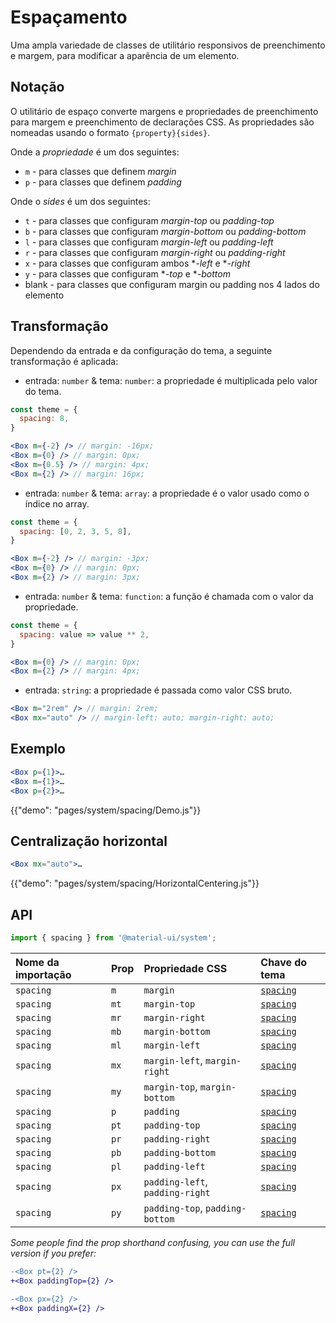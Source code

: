 # Espaçamento

<p class="description">Uma ampla variedade de classes de utilitário responsivos de preenchimento e margem, para modificar a aparência de um elemento.</p>

## Notação

O utilitário de espaço converte margens e propriedades de preenchimento para margem e preenchimento de declarações CSS. As propriedades são nomeadas usando o formato `{property}{sides}`.

Onde a *propriedade* é um dos seguintes:

- `m` - para classes que definem *margin*
- `p` - para classes que definem *padding*

Onde o *sides* é um dos seguintes:

- `t` - para classes que configuram *margin-top* ou *padding-top*
- `b` - para classes que configuram *margin-bottom* ou *padding-bottom*
- `l` - para classes que configuram *margin-left* ou *padding-left*
- `r` - para classes que configuram *margin-right* ou *padding-right*
- `x` - para classes que configuram ambos **-left* e **-right*
- `y` - para classes que configuram **-top* e **-bottom*
- blank - para classes que configuram margin ou padding nos 4 lados do elemento

## Transformação

Dependendo da entrada e da configuração do tema, a seguinte transformação é aplicada:

- entrada: `number` & tema: `number`: a propriedade é multiplicada pelo valor do tema.

```jsx
const theme = {
  spacing: 8,
}

<Box m={-2} /> // margin: -16px;
<Box m={0} /> // margin: 0px;
<Box m={0.5} /> // margin: 4px;
<Box m={2} /> // margin: 16px;
```

- entrada: `number` & tema: `array`: a propriedade é o valor usado como o índice no array.

```jsx
const theme = {
  spacing: [0, 2, 3, 5, 8],
}

<Box m={-2} /> // margin: -3px;
<Box m={0} /> // margin: 0px;
<Box m={2} /> // margin: 3px;
```

- entrada: `number` & tema: `function`: a função é chamada com o valor da propriedade.

```jsx
const theme = {
  spacing: value => value ** 2,
}

<Box m={0} /> // margin: 0px;
<Box m={2} /> // margin: 4px;
```

- entrada: `string`: a propriedade é passada como valor CSS bruto.

```jsx
<Box m="2rem" /> // margin: 2rem;
<Box mx="auto" /> // margin-left: auto; margin-right: auto;
```

## Exemplo

```jsx
<Box p={1}>…
<Box m={1}>…
<Box p={2}>…
```

{{"demo": "pages/system/spacing/Demo.js"}}

## Centralização horizontal

```jsx
<Box mx="auto">…
```

{{"demo": "pages/system/spacing/HorizontalCentering.js"}}

## API

```js
import { spacing } from '@material-ui/system';
```

| Nome da importação | Prop | Propriedade CSS                 | Chave do tema                                                    |
|:------------------ |:---- |:------------------------------- |:---------------------------------------------------------------- |
| `spacing`          | `m`  | `margin`                        | [`spacing`](/customization/default-theme/?expend-path=$.spacing) |
| `spacing`          | `mt` | `margin-top`                    | [`spacing`](/customization/default-theme/?expend-path=$.spacing) |
| `spacing`          | `mr` | `margin-right`                  | [`spacing`](/customization/default-theme/?expend-path=$.spacing) |
| `spacing`          | `mb` | `margin-bottom`                 | [`spacing`](/customization/default-theme/?expend-path=$.spacing) |
| `spacing`          | `ml` | `margin-left`                   | [`spacing`](/customization/default-theme/?expend-path=$.spacing) |
| `spacing`          | `mx` | `margin-left`, `margin-right`   | [`spacing`](/customization/default-theme/?expend-path=$.spacing) |
| `spacing`          | `my` | `margin-top`, `margin-bottom`   | [`spacing`](/customization/default-theme/?expend-path=$.spacing) |
| `spacing`          | `p`  | `padding`                       | [`spacing`](/customization/default-theme/?expend-path=$.spacing) |
| `spacing`          | `pt` | `padding-top`                   | [`spacing`](/customization/default-theme/?expend-path=$.spacing) |
| `spacing`          | `pr` | `padding-right`                 | [`spacing`](/customization/default-theme/?expend-path=$.spacing) |
| `spacing`          | `pb` | `padding-bottom`                | [`spacing`](/customization/default-theme/?expend-path=$.spacing) |
| `spacing`          | `pl` | `padding-left`                  | [`spacing`](/customization/default-theme/?expend-path=$.spacing) |
| `spacing`          | `px` | `padding-left`, `padding-right` | [`spacing`](/customization/default-theme/?expend-path=$.spacing) |
| `spacing`          | `py` | `padding-top`, `padding-bottom` | [`spacing`](/customization/default-theme/?expend-path=$.spacing) |

*Some people find the prop shorthand confusing, you can use the full version if you prefer:*

```diff
-<Box pt={2} />
+<Box paddingTop={2} />
```

```diff
-<Box px={2} />
+<Box paddingX={2} />
```